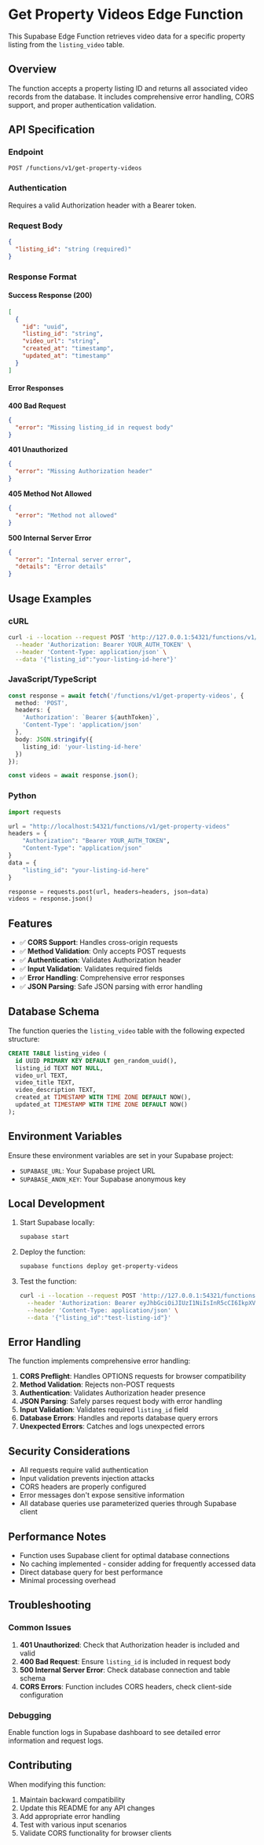 # Get Property Videos Edge Function

This Supabase Edge Function retrieves video data for a specific property listing from the `listing_video` table.

## Overview

The function accepts a property listing ID and returns all associated video records from the database. It includes comprehensive error handling, CORS support, and proper authentication validation.

## API Specification

### Endpoint
```
POST /functions/v1/get-property-videos
```

### Authentication
Requires a valid Authorization header with a Bearer token.

### Request Body
```json
{
  "listing_id": "string (required)"
}
```

### Response Format

#### Success Response (200)
```json
[
  {
    "id": "uuid",
    "listing_id": "string",
    "video_url": "string",
    "created_at": "timestamp",
    "updated_at": "timestamp"
  }
]
```

#### Error Responses

**400 Bad Request**
```json
{
  "error": "Missing listing_id in request body"
}
```

**401 Unauthorized**
```json
{
  "error": "Missing Authorization header"
}
```

**405 Method Not Allowed**
```json
{
  "error": "Method not allowed"
}
```

**500 Internal Server Error**
```json
{
  "error": "Internal server error",
  "details": "Error details"
}
```

## Usage Examples

### cURL
```bash
curl -i --location --request POST 'http://127.0.0.1:54321/functions/v1/get-property-videos' \
  --header 'Authorization: Bearer YOUR_AUTH_TOKEN' \
  --header 'Content-Type: application/json' \
  --data '{"listing_id":"your-listing-id-here"}'
```

### JavaScript/TypeScript
```typescript
const response = await fetch('/functions/v1/get-property-videos', {
  method: 'POST',
  headers: {
    'Authorization': `Bearer ${authToken}`,
    'Content-Type': 'application/json'
  },
  body: JSON.stringify({
    listing_id: 'your-listing-id-here'
  })
});

const videos = await response.json();
```

### Python
```python
import requests

url = "http://localhost:54321/functions/v1/get-property-videos"
headers = {
    "Authorization": "Bearer YOUR_AUTH_TOKEN",
    "Content-Type": "application/json"
}
data = {
    "listing_id": "your-listing-id-here"
}

response = requests.post(url, headers=headers, json=data)
videos = response.json()
```

## Features

- ✅ **CORS Support**: Handles cross-origin requests
- ✅ **Method Validation**: Only accepts POST requests
- ✅ **Authentication**: Validates Authorization header
- ✅ **Input Validation**: Validates required fields
- ✅ **Error Handling**: Comprehensive error responses
- ✅ **JSON Parsing**: Safe JSON parsing with error handling

## Database Schema

The function queries the `listing_video` table with the following expected structure:

```sql
CREATE TABLE listing_video (
  id UUID PRIMARY KEY DEFAULT gen_random_uuid(),
  listing_id TEXT NOT NULL,
  video_url TEXT,
  video_title TEXT,
  video_description TEXT,
  created_at TIMESTAMP WITH TIME ZONE DEFAULT NOW(),
  updated_at TIMESTAMP WITH TIME ZONE DEFAULT NOW()
);
```

## Environment Variables

Ensure these environment variables are set in your Supabase project:

- `SUPABASE_URL`: Your Supabase project URL
- `SUPABASE_ANON_KEY`: Your Supabase anonymous key

## Local Development

1. Start Supabase locally:
   ```bash
   supabase start
   ```

2. Deploy the function:
   ```bash
   supabase functions deploy get-property-videos
   ```

3. Test the function:
   ```bash
   curl -i --location --request POST 'http://127.0.0.1:54321/functions/v1/get-property-videos' \
     --header 'Authorization: Bearer eyJhbGciOiJIUzI1NiIsInR5cCI6IkpXVCJ9.eyJpc3MiOiJzdXBhYmFzZS1kZW1vIiwicm9sZSI6ImFub24iLCJleHAiOjE5ODM4MTI5OTZ9.CRXP1A7WOeoJeXxjNni43kdQwgnWNReilDMblYTn_I0' \
     --header 'Content-Type: application/json' \
     --data '{"listing_id":"test-listing-id"}'
   ```

## Error Handling

The function implements comprehensive error handling:

1. **CORS Preflight**: Handles OPTIONS requests for browser compatibility
2. **Method Validation**: Rejects non-POST requests
3. **Authentication**: Validates Authorization header presence
4. **JSON Parsing**: Safely parses request body with error handling
5. **Input Validation**: Validates required `listing_id` field
6. **Database Errors**: Handles and reports database query errors
7. **Unexpected Errors**: Catches and logs unexpected errors

## Security Considerations

- All requests require valid authentication
- Input validation prevents injection attacks
- CORS headers are properly configured
- Error messages don't expose sensitive information
- All database queries use parameterized queries through Supabase client

## Performance Notes

- Function uses Supabase client for optimal database connections
- No caching implemented - consider adding for frequently accessed data
- Direct database query for best performance
- Minimal processing overhead

## Troubleshooting

### Common Issues

1. **401 Unauthorized**: Check that Authorization header is included and valid
2. **400 Bad Request**: Ensure `listing_id` is included in request body
3. **500 Internal Server Error**: Check database connection and table schema
4. **CORS Errors**: Function includes CORS headers, check client-side configuration

### Debugging

Enable function logs in Supabase dashboard to see detailed error information and request logs.

## Contributing

When modifying this function:

1. Maintain backward compatibility
2. Update this README for any API changes
3. Add appropriate error handling
4. Test with various input scenarios
5. Validate CORS functionality for browser clients
